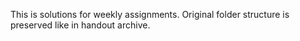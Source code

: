 This is solutions for weekly assignments.
Original folder structure is preserved like in handout archive.
